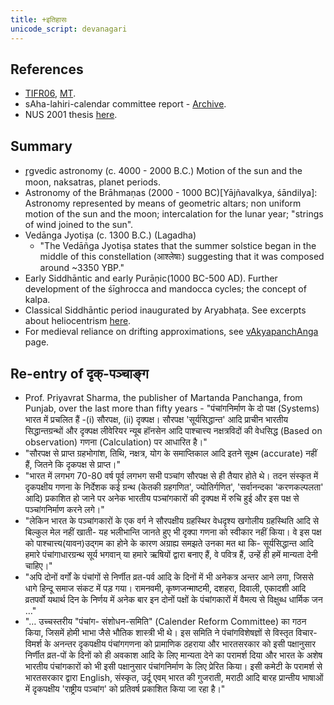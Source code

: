 ```yaml
---
title: +इतिहासः
unicode_script: devanagari
---
```


## References
- [TIFR06](http://www.tifr.res.in/~archaeo/papers/Others/Possible%20period%20of%20the%20design%20of%20Nakshatras.pdf), [MT](https://manasataramgini.wordpress.com/2017/07/01/a-note-on-the-asterisms-forming-the-nak%E1%B9%A3atra-s/).
- sAha-lahiri-calendar committee report - [Archive](https://archive.org/details/HistoryOfCalendarPanchangaCommittee).
- NUS 2001 thesis [here](http://www.math.nus.edu.sg/aslaksen/projects/lcl.pdf).

## Summary
- r̥gvedic astronomy (c. 4000 - 2000 B.C.) Motion of the sun and the moon, naksatras, planet periods. 
- Astronomy of the Brāhmaṇas (2000 - 1000 BC)[Yājñavalkya, śāndilya]: Astronomy represented by means of geometric altars; non uniform motion of the sun and the moon; intercalation for the lunar year; "strings of wind joined to the sun".
- Vedānga Jyotișa (c. 1300 B.C.) (Lagadha)
    - "The Vedāñga Jyotiṣa states that the summer solstice began in the middle of this constellation (आश्लेषाः) suggesting that it was composed around ~3350 YBP."
- Early Siddhāntic and early Purāņic(1000 BC-500 AD). Further development of the śīghrocca and mandocca cycles; the concept of kalpa. 
- Classical Siddhāntic period inaugurated by Aryabhaṭa. See excerpts about heliocentrism [here](heliocentrism/). 
- For medieval reliance on drifting approximations, see [vAkyapanchAnga](vAkyapanchAnga/) page.

## Re-entry of दृक्-पञ्चाङ्ग
- Prof. Priyavrat Sharma, the publisher of Martanda Panchanga, from Punjab, over the last more than fifty years - "पंचांगनिर्माण के दो पक्ष (Systems) भारत में प्रचलित हैं -(i) सौरपक्ष, (ii) दृक्पक्ष। सौरपक्ष 'सूर्यसिद्धान्त' आदि प्राचीन भारतीय सिद्धान्तग्रन्थों और दृक्पक्ष लीवेरियर न्यूब हॉनसेन आदि पाश्चात्त्य नक्षत्रविदों की वेधसिद्ध (Based on observation) गणना (Calculation) पर आधारित है।"
-  "सौरपक्ष से प्राप्त ग्रहभोगांश, तिथि, नक्षत्र, योग के समाप्तिकाल आदि इतने सूक्ष्म (accurate) नहीं हैं, जितने कि दृकपक्ष से प्राप्त।"
- "भारत में लगभग 70-80 वर्ष पूर्व लगभग सभी पञ्चांग सौरपक्ष से ही तैयार होते थे। तदन संस्कृत में दृकपक्षीय गणना के निर्देशक कई ग्रन्थ (केतकी ग्रहगणित', ज्योतिर्गणित', 'सर्वानन्दका 'करणकल्पलता' आदि) प्रकाशित हो जाने पर अनेक भारतीय पञ्चांगकारों की दृक्पक्ष में रुचि हुई और इस पक्ष से पञ्चांगनिर्माण करने लगे।"
- "लेकिन भारत के पञ्चांगकारों के एक वर्ग ने सौरपक्षीय ग्रहस्थिर वेधदृश्य खगोलीय ग्रहस्थिति आदि से बिल्कुल मेल नहीं खाती- यह भलीभान्ति जानते हुए भी दृक्पा गणना को स्वीकार नहीं किया। वे इस पक्ष को पाश्चात्त्य(यावन)उद्गम का होने के कारण अग्राह्य समझते उनका मत था कि- सूर्यसिद्धान्त आदि हमारे पंचांगाधारग्रन्थ सूर्य भगवान् या हमारे ऋषियों द्वारा बनाए हैं, वे पवित्र हैं, उन्हें ही हमें मान्यता देनी चाहिए।"
- "अपि दोनों वर्गों के पंचांगों से निर्णीत व्रत-पर्व आदि के दिनों में भी अनेकत्र अन्तर आने लगा, जिससे धागे हिन्दू समाज संकट में पड़ गया। रामनवमी, कृष्णजन्माष्टमी, दशहरा, दिवाली, एकादशी आदि व्रतपर्वो यथार्थ दिन के निर्णय में अनेक बार इन दोनों पक्षों के पंचांगकारों में वैमत्य से विक्षुब्ध धार्मिक जन …"
- "… उच्चस्तरीय "पंचांग- संशोधन-समिति" (Calender Reform Committee) का गठन किया, जिसमें होमी भाभा जैसे भौतिक शास्त्री भी थे। इस समिति ने पंचांगविशेषज्ञों से विस्तृत विचार-विमर्श के अनन्तर दृकपक्षीय पंचांगगणना को प्रामाणिक ठहराया और भारतसरकार को इसी पक्षानुसार निर्णीत व्रत-पों के दिनों को ही अवकाश आदि के लिए मान्यता देने का परामर्श दिया और भारत के अशेष भारतीय पंचांगकारों को भी इसी पक्षानुसार पंचांगनिर्माण के लिए प्रेरित किया। इसी कमेटी के परामर्श से भारतसरकार द्वारा English, संस्कृत, उर्दू एवम् भारत की गुजराती, मराठी आदि बारह प्रान्तीय भाषाओं में दृकपक्षीय 'राष्ट्रीय पञ्चांग' को प्रतिवर्ष प्रकाशित किया जा रहा है।"